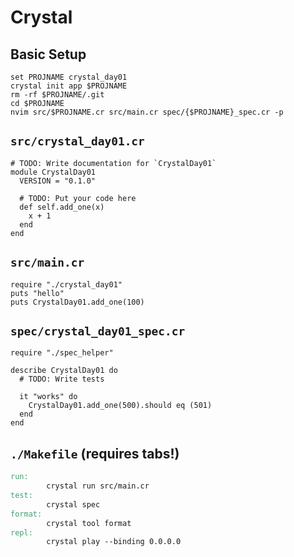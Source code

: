 # Crystal

## Basic Setup

```fish
set PROJNAME crystal_day01
crystal init app $PROJNAME
rm -rf $PROJNAME/.git
cd $PROJNAME
nvim src/$PROJNAME.cr src/main.cr spec/{$PROJNAME}_spec.cr -p
```

## `src/crystal_day01.cr`

```crystal
# TODO: Write documentation for `CrystalDay01`
module CrystalDay01
  VERSION = "0.1.0"

  # TODO: Put your code here
  def self.add_one(x)
    x + 1
  end
end
```

## `src/main.cr`

```crystal
require "./crystal_day01"
puts "hello"
puts CrystalDay01.add_one(100)
```

## `spec/crystal_day01_spec.cr`

```crystal
require "./spec_helper"

describe CrystalDay01 do
  # TODO: Write tests

  it "works" do
    CrystalDay01.add_one(500).should eq (501)
  end
end
```

## `./Makefile` (requires tabs!)

```makefile
run:
        crystal run src/main.cr
test:
        crystal spec
format:
        crystal tool format
repl:
        crystal play --binding 0.0.0.0
```

